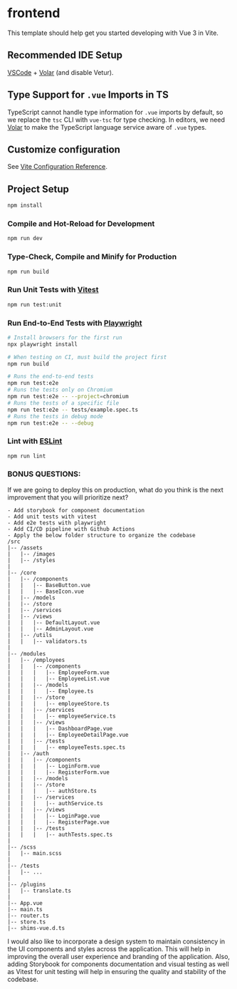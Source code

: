 # frontend

This template should help get you started developing with Vue 3 in Vite.

## Recommended IDE Setup

[VSCode](https://code.visualstudio.com/) + [Volar](https://marketplace.visualstudio.com/items?itemName=Vue.volar) (and disable Vetur).

## Type Support for `.vue` Imports in TS

TypeScript cannot handle type information for `.vue` imports by default, so we replace the `tsc` CLI with `vue-tsc` for type checking. In editors, we need [Volar](https://marketplace.visualstudio.com/items?itemName=Vue.volar) to make the TypeScript language service aware of `.vue` types.

## Customize configuration

See [Vite Configuration Reference](https://vitejs.dev/config/).

## Project Setup

```sh
npm install
```

### Compile and Hot-Reload for Development

```sh
npm run dev
```

### Type-Check, Compile and Minify for Production

```sh
npm run build
```

### Run Unit Tests with [Vitest](https://vitest.dev/)

```sh
npm run test:unit
```

### Run End-to-End Tests with [Playwright](https://playwright.dev)

```sh
# Install browsers for the first run
npx playwright install

# When testing on CI, must build the project first
npm run build

# Runs the end-to-end tests
npm run test:e2e
# Runs the tests only on Chromium
npm run test:e2e -- --project=chromium
# Runs the tests of a specific file
npm run test:e2e -- tests/example.spec.ts
# Runs the tests in debug mode
npm run test:e2e -- --debug
```

### Lint with [ESLint](https://eslint.org/)

```sh
npm run lint
```

### BONUS QUESTIONS: 

If we are going to deploy this on production, what do you think is the next improvement that you will prioritize next?

```
- Add storybook for component documentation
- Add unit tests with vitest 
- Add e2e tests with playwright
- Add CI/CD pipeline with Github Actions
- Apply the below folder structure to organize the codebase
/src
|-- /assets
|   |-- /images
|   |-- /styles
|
|-- /core
|   |-- /components
|   |   |-- BaseButton.vue
|   |   |-- BaseIcon.vue
|   |-- /models
|   |-- /store
|   |-- /services
|   |-- /views
|   |   |-- DefaultLayout.vue
|   |   |-- AdminLayout.vue
|   |-- /utils
|   |   |-- validators.ts
|
|-- /modules
|   |-- /employees
|   |   |-- /components
|   |   |   |-- EmployeeForm.vue
|   |   |   |-- EmployeeList.vue
|   |   |-- /models
|   |   |   |-- Employee.ts
|   |   |-- /store
|   |   |   |-- employeeStore.ts
|   |   |-- /services
|   |   |   |-- employeeService.ts
|   |   |-- /views
|   |   |   |-- DashboardPage.vue
|   |   |   |-- EmployeeDetailPage.vue
|   |   |-- /tests
|   |   |   |-- employeeTests.spec.ts
|   |-- /auth
|   |   |-- /components
|   |   |   |-- LoginForm.vue
|   |   |   |-- RegisterForm.vue
|   |   |-- /models
|   |   |-- /store
|   |   |   |-- authStore.ts
|   |   |-- /services
|   |   |   |-- authService.ts
|   |   |-- /views
|   |   |   |-- LoginPage.vue
|   |   |   |-- RegisterPage.vue
|   |   |-- /tests
|   |   |   |-- authTests.spec.ts
|
|-- /scss
|   |-- main.scss
|
|-- /tests
|   |-- ...
|
|-- /plugins
|   |-- translate.ts
|
|-- App.vue
|-- main.ts
|-- router.ts
|-- store.ts
|-- shims-vue.d.ts
```

I would also like to incorporate a design system to maintain consistency in the UI components and styles across the application. This will help in improving the overall user experience and branding of the application. Also, adding Storybook for components documentation and visual testing as well as Vitest for unit testing will help in ensuring the quality and stability of the codebase.

